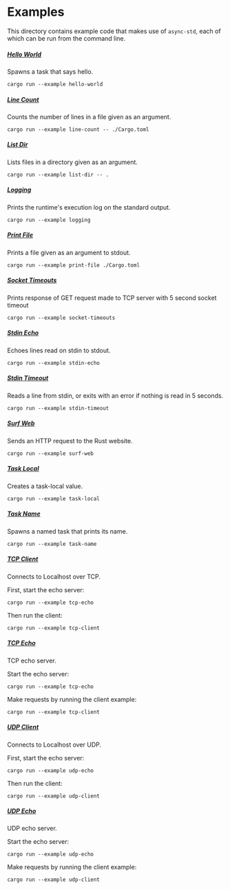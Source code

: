 # Examples

This directory contains example code that makes use of `async-std`, each of which can be run from the command line.

##### [Hello World][hello-world]

Spawns a task that says hello.

```
cargo run --example hello-world
```

##### [Line Count][line-count]

Counts the number of lines in a file given as an argument.

```shell
cargo run --example line-count -- ./Cargo.toml
```

##### [List Dir][list-dir]

Lists files in a directory given as an argument.

```shell
cargo run --example list-dir -- .
```

##### [Logging][logging]

Prints the runtime's execution log on the standard output.

```shell
cargo run --example logging
```

##### [Print File][print-file]

Prints a file given as an argument to stdout.

```shell
cargo run --example print-file ./Cargo.toml
```

##### [Socket Timeouts][socket-timeouts]

Prints response of GET request made to TCP server with 5 second socket timeout

```shell
cargo run --example socket-timeouts
```

##### [Stdin Echo][stdin-echo]

Echoes lines read on stdin to stdout.

```shell
cargo run --example stdin-echo
```

##### [Stdin Timeout][stdin-timeout]

Reads a line from stdin, or exits with an error if nothing is read in 5 seconds.

```shell
cargo run --example stdin-timeout
```

##### [Surf Web][surf-web]

Sends an HTTP request to the Rust website.

```shell
cargo run --example surf-web
```

##### [Task Local][task-local]

Creates a task-local value.

```shell
cargo run --example task-local
```

##### [Task Name][task-name]

Spawns a named task that prints its name.

```shell
cargo run --example task-name
```

##### [TCP Client][tcp-client]

Connects to Localhost over TCP.

First, start the echo server:

```shell
cargo run --example tcp-echo
```

Then run the client:

```shell
cargo run --example tcp-client
```

##### [TCP Echo][tcp-echo]

TCP echo server.

Start the echo server:

```shell
cargo run --example tcp-echo
```

Make requests by running the client example:

```shell
cargo run --example tcp-client
```

##### [UDP Client][udp-client]

Connects to Localhost over UDP.

First, start the echo server:

```shell
cargo run --example udp-echo
```

Then run the client:

```shell
cargo run --example udp-client
```

##### [UDP Echo][udp-echo]

UDP echo server.

Start the echo server:

```shell
cargo run --example udp-echo
```

Make requests by running the client example:

```shell
cargo run --example udp-client
```

[hello-world]: https://github.com/async-rs/async-std/blob/master/examples/hello-world.rs
[line-count]: https://github.com/async-rs/async-std/blob/master/examples/line-count.rs
[list-dir]: https://github.com/async-rs/async-std/blob/master/examples/list-dir.rs
[logging]: https://github.com/async-rs/async-std/blob/master/examples/logging.rs
[print-file]: https://github.com/async-rs/async-std/blob/master/examples/print-file.rs
[socket-timeouts]: https://github.com/async-rs/async-std/blob/master/examples/socket-timeouts.rs
[stdin-echo]: https://github.com/async-rs/async-std/blob/master/examples/stdin-echo.rs
[stdin-timeout]: https://github.com/async-rs/async-std/blob/master/examples/stdin-timeout.rs
[surf-web]: https://github.com/async-rs/async-std/blob/master/examples/surf-web.rs
[task-local]: https://github.com/async-rs/async-std/blob/master/examples/task-local.rs
[task-name]: https://github.com/async-rs/async-std/blob/master/examples/task-name.rs
[tcp-client]: https://github.com/async-rs/async-std/blob/master/examples/tcp-client.rs
[tcp-echo]: https://github.com/async-rs/async-std/blob/master/examples/tcp-echo.rs
[udp-client]: https://github.com/async-rs/async-std/blob/master/examples/udp-client.rs
[udp-echo]: https://github.com/async-rs/async-std/blob/master/examples/udp-echo.rs
